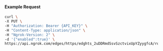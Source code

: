 <!-- Code generated for API Clients. DO NOT EDIT. -->

#### Example Request

```bash
curl \
-X PUT \
-H "Authorization: Bearer {API_KEY}" \
-H "Content-Type: application/json" \
-H "Ngrok-Version: 2" \
-d '{"enabled":true}' \
https://api.ngrok.com/edges/https/edghts_2uDDRmdSsvSzctvixUpYZyygfcA/routes/edghtsrt_2uDDRm0AiksvAXeSaqgrUooni73/compression
```
